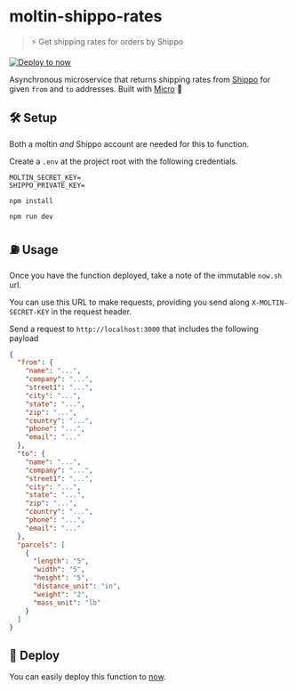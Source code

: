 # moltin-shippo-rates

> ⚡️ Get shipping rates for orders by Shippo

[![Deploy to now](https://deploy.now.sh/static/button.svg)](https://deploy.now.sh/?repo=https://github.com/notrab/moltin-shippo-integration&env=SHIPPO_PRIVATE_KEY&env=MOLTIN_WEBHOOK_SECRET)

Asynchronous microservice that returns shipping rates from [Shippo](https://goshippo.com) for given `from` and `to` addresses. Built with [Micro](https://github.com/zeit/micro) 🤩

## 🛠 Setup

Both a moltin _and_ Shippo account are needed for this to function.

Create a `.env` at the project root with the following credentials.

```dosini
MOLTIN_SECRET_KEY=
SHIPPO_PRIVATE_KEY=
```

`npm install`

`npm run dev`

## ⛽️ Usage

Once you have the function deployed, take a note of the immutable `now.sh` url.

You can use this URL to make requests, providing you send along `X-MOLTIN-SECRET-KEY` in the request header.

Send a request to `http://localhost:3000` that includes the following payload

```json
{
  "from": {
    "name": "...",
    "company": "...",
    "street1": "...",
    "city": "...",
    "state": "...",
    "zip": "...",
    "country": "...",
    "phone": "...",
    "email": "..."
  },
  "to": {
    "name": "...",
    "company": "...",
    "street1": "...",
    "city": "...",
    "state": "...",
    "zip": "...",
    "country": "...",
    "phone": "...",
    "email": "..."
  },
  "parcels": [
    {
      "length": "5",
      "width": "5",
      "height": "5",
      "distance_unit": "in",
      "weight": "2",
      "mass_unit": "lb"
    }
  ]
}
```

## 🚀 Deploy

You can easily deploy this function to [now](https://now.sh).
